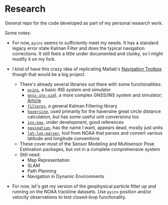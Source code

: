 # Research
General repo for the code developed as part of my personal research work.

Some notes:

* For now, `pyins` seems to sufficiently meet my needs. It has a standard legacy error state Kalman Filter and does the typical navigation corrections. It still feels a little under documented and clunky, so I might modify it on my fork.

* I kind of have this crazy idea of replicating Matlab's [Navigation Toolbox](https://www.mathworks.com/products/navigation.html) though that would be a big project. 

    * There's already several libraries out there with some functionalities: 
        * [`pyins`](https://github.com/nmayorov/pyins), a basic INS system and simulator
        * [`gnss-ins-sim`](https://github.com/Aceinna/gnss-ins-sim)), a more complex GNSS/INS system and simulator; [Article](https://medium.com/@mikehorton/open-source-python-based-gnss-ins-simulation-dd38d7dc729a)
        * [`filterpy`](https://github.com/rlabbe/filterpy), a general Kalman Filtering library
        * [`haversine`](https://github.com/mapado/haversine), used primarily for the haversine great circle distance calculation, but has some useful unit conversions too
        * [`ins-nav`](https://github.com/the-guild-of-calamitous-intent/ins_nav), under development, good references
        * [`navigation`](https://github.com/ngfgrant/navigation), has the name I want, appears dead, mostly just units
        * [`lat-lon-parser`](https://github.com/NOAA-ORR-ERD/lat_lon_parser), tool from NOAA that parses and convert various latitude and longitude conventions
    * These cover most of the Sensor Modeling and Multisensor Pose Estimation packages, but not in a complete comprehensive system
    * Still need: 
        * Map Representation
        * SLAM
        * Path Planning
        * Navigation in Dynamic Environments

* For now, let's get my version of the geophysical particle filter up and running on the NOAA trackline datasets. Use `pyins` position and/or velocity observations to test closed-loop functionality.